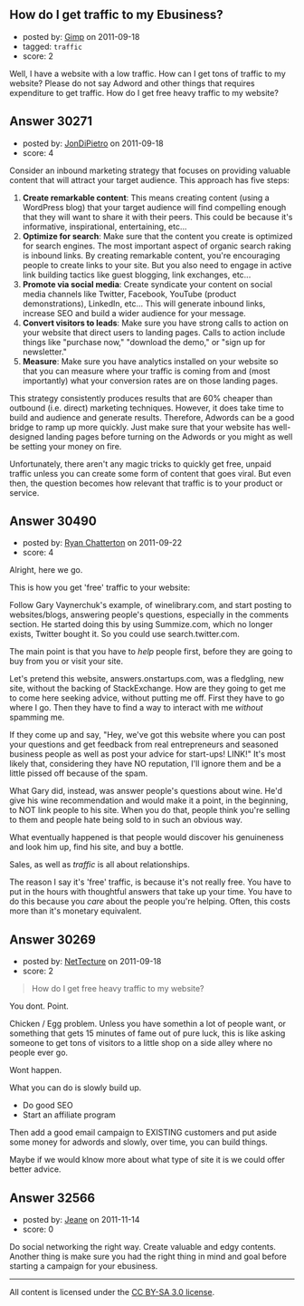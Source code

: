 ## How do I get traffic to my Ebusiness?

- posted by: [Gimp](https://stackexchange.com/users/-1/13350-gimp) on 2011-09-18
- tagged: `traffic`
- score: 2

Well, I have a website with a low traffic. How can I get tons of traffic to my website? Please do not say Adword and other things that requires expenditure to get traffic. How do I get free heavy traffic to my website?


## Answer 30271

- posted by: [JonDiPietro](https://stackexchange.com/users/-1/11642-jondipietro) on 2011-09-18
- score: 4

Consider an inbound marketing strategy that focuses on providing valuable content that will attract your target audience. This approach has five steps:

 1. **Create remarkable content**: This means creating content (using a WordPress blog) that your target audience will find compelling enough that they will want to share it with their peers. This could be because it's informative, inspirational, entertaining, etc...
 2. **Optimize for search**: Make sure that the content you create is optimized for search engines. The most important aspect of organic search raking is inbound links. By creating remarkable content, you're encouraging people to create links to your site. But you also need to engage in active link building tactics like guest blogging, link exchanges, etc...
 3. **Promote via social media**: Create syndicate your content on social media channels like Twitter, Facebook, YouTube (product demonstrations), LinkedIn, etc... This will generate inbound links, increase SEO and build a wider audience for your message.
 4. **Convert visitors to leads**: Make sure you have strong calls to action on your website that direct users to landing pages. Calls to action include things like "purchase now," "download the demo," or "sign up for newsletter." 
 5. **Measure**: Make sure you have analytics installed on your website so that you can measure where your traffic is coming from and (most importantly) what your conversion rates are on those landing pages.

This strategy consistently produces results that are 60% cheaper than outbound (i.e. direct) marketing techniques. However, it does take time to build and audience and generate results. Therefore, Adwords can be a good bridge to ramp up more quickly. Just make sure that your website has well-designed landing pages before turning on the Adwords or you might as well be setting your money on fire. 

Unfortunately, there aren't any magic tricks to quickly get free, unpaid traffic unless you can create some form of content that goes viral. But even then, the question becomes how relevant that traffic is to your product or service.


## Answer 30490

- posted by: [Ryan Chatterton](https://stackexchange.com/users/-1/3753-ryan-chatterton) on 2011-09-22
- score: 4

Alright, here we go.

This is how you get 'free' traffic to your website:

Follow Gary Vaynerchuk's example, of winelibrary.com, and start posting to websites/blogs, answering people's questions, especially in the comments section. He started doing this by using Summize.com, which no longer exists, Twitter bought it. So you could use search.twitter.com. 

The main point is that you have to *help* people first, before they are going to buy from you or visit your site.

Let's pretend this website, answers.onstartups.com, was a fledgling, new site, without the backing of StackExchange. How are they going to get me to come here seeking advice, without putting me off. First they have to go where I go. Then they have to find a way to interact with me *without* spamming me.

If they come up and say, "Hey, we've got this website where you can post your questions and get feedback from real entrepreneurs and seasoned business people as well as post your advice for start-ups! LINK!" It's most likely that, considering they have NO reputation, I'll ignore them and be a little pissed off because of the spam.

What Gary did, instead, was answer people's questions about wine. He'd give his wine recommendation and would make it a point, in the beginning, to NOT link people to his site. When you do that, people think you're selling to them and people hate being sold to in such an obvious way.

What eventually happened is that people would discover his genuineness and look him up, find his site, and buy a bottle. 

Sales, as well as *traffic* is all about relationships. 

The reason I say it's 'free' traffic, is because it's not really free. You have to put in the hours with thoughtful answers that take up your time. You have to do this because you *care* about the people you're helping. Often, this costs more than it's monetary equivalent.


## Answer 30269

- posted by: [NetTecture](https://stackexchange.com/users/-1/3350-nettecture) on 2011-09-18
- score: 2

> How do I get free heavy traffic to my website?

You dont. Point.

Chicken / Egg problem. Unless you have somethin a lot of people want, or something that gets 15 minutes of fame out of pure luck, this is like asking someone to get tons of visitors to a little shop on a side alley where no people ever go.

Wont happen.

What you can do is slowly build up.

* Do good SEO
* Start an affiliate program

Then add a good email campaign to EXISTING customers and put aside some money for adwords and slowly, over time, you can build things.

Maybe if we would klnow more about what type of site it is we could offer better advice.


## Answer 32566

- posted by: [Jeane](https://stackexchange.com/users/-1/14418-jeane) on 2011-11-14
- score: 0

Do social networking the right way. Create valuable and edgy contents. Another thing is make sure you had the right thing in mind and goal before starting a campaign for your ebusiness. 




---

All content is licensed under the [CC BY-SA 3.0 license](https://creativecommons.org/licenses/by-sa/3.0/).
